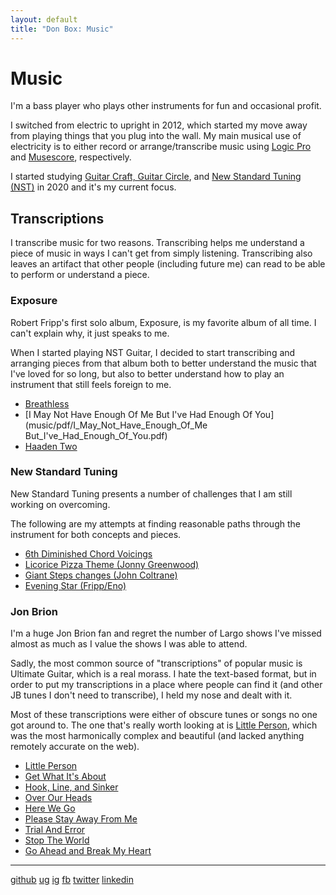 ```yaml
---
layout: default
title: "Don Box: Music"
---
```


# Music

I'm a bass player who plays other instruments for fun and occasional profit.

I switched from electric to upright in 2012, which started my move away from playing things that you plug into the wall. My main musical use of electricity is to either record or arrange/transcribe music using [Logic Pro](https://www.apple.com/logic-pro/) and [Musescore](https://musescore.org/en), respectively. 

I started studying [Guitar Craft, Guitar Circle](https://guitarcraft.com), and [New Standard Tuning (NST)](https://en.wikipedia.org/wiki/New_standard_tuning) in 2020 and it's my current focus. 

## Transcriptions

I transcribe music for two reasons. Transcribing  helps me understand a piece of music in ways I can't get from simply listening. Transcribing also leaves an artifact that other people (including future me) can read to be able to perform or understand a piece.

### Exposure 
Robert Fripp's first solo album, Exposure, is my favorite album of all time. I can't explain why, it just speaks to me.

When I started playing NST Guitar, I decided to start transcribing and arranging pieces from that album both to better understand the music that I've loved for so long, but also to better understand how to play an instrument that still feels foreign to me.

* [Breathless](music/pdf/Breathless.pdf)
* [I May Not Have Enough Of Me But I've Had Enough Of You](music/pdf/I_May_Not_Have_Enough_Of_Me But_I've_Had_Enough_Of_You.pdf)
* [Haaden Two](music/pdf/Haaden_Two.pdf)

### New Standard Tuning

New Standard Tuning presents a number of challenges that I am still working on overcoming.

The following are my attempts at finding reasonable paths through the instrument for both concepts and pieces. 

* [6th Diminished Chord Voicings](music/pdf/6th-diminished.pdf)
* [Licorice Pizza Theme (Jonny Greenwood)](music/pdf/Licorice-Pizza-Simplest-Theme.pdf)
* [Giant Steps changes (John Coltrane)](music/pdf/Giant-Steps.pdf)
* [Evening Star (Fripp/Eno)](music/pdf/Evening_Star.pdf)


### Jon Brion
I'm a huge Jon Brion fan and regret the number of Largo shows I've missed almost as much as I value the shows I was able to attend.

Sadly, the most common source of "transcriptions" of popular music is Ultimate Guitar, which is a real morass. I hate the text-based format, but in order to put my transcriptions in a place where people can find it (and other JB tunes I don't need to transcribe), I held my nose and dealt with it.

Most of these transcriptions were either of obscure tunes or songs no one got around to. The  one that's really worth looking at is [Little Person](https://tabs.ultimate-guitar.com/tab/jon-brion/little-person-chords-1831131), which was the most harmonically complex and beautiful (and lacked anything remotely accurate on the web).

* [Little Person](https://tabs.ultimate-guitar.com/tab/jon-brion/little-person-chords-1831131)
* [Get What It's About](https://tabs.ultimate-guitar.com/tab/jon-brion/get-what-its-about-chords-1711561)
* [Hook, Line, and Sinker](https://tabs.ultimate-guitar.com/tab/jon-brion/hook-line-and-sinker-chords-1237172)
* [Over Our Heads](https://tabs.ultimate-guitar.com/tab/jon-brion/over-our-heads-chords-1836855)
* [Here We Go](https://tabs.ultimate-guitar.com/tab/jon-brion/here-we-go-chords-2546364)
* [Please Stay Away From Me](https://tabs.ultimate-guitar.com/tab/jon-brion/please-stay-away-from-me-chords-2719800)
* [Trial And Error](https://tabs.ultimate-guitar.com/tab/jon-brion/trial-and-error-chords-2693091)
* [Stop The World](https://tabs.ultimate-guitar.com/tab/jon-brion/stop-the-world-chords-2782465)
* [Go Ahead and Break My Heart](https://tabs.ultimate-guitar.com/tab/jon-brion/go-ahead-and-break-my-heart-chords-2782483)





---

[github](https://github.com/donbox)
[ug](https://www.ultimate-guitar.com/u/guidboy)
[ig](https://www.instagram.com/don.box/)
[fb](https://www.facebook.com/don.box)
[twitter](https://twitter.com/donbox)
[linkedin](https://www.linkedin.com/in/don-box-1a27b/)
